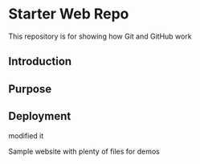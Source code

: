 # Starter Web Repo

This repository is for showing how Git and GitHub work
## Introduction
## Purpose
## Deployment
modified it

Sample website with plenty of files for demos